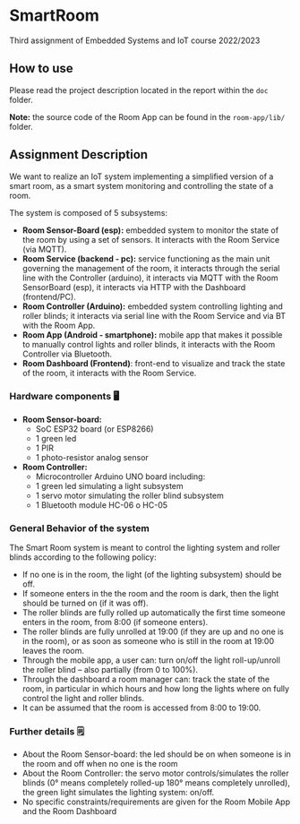 # SmartRoom
Third assignment of Embedded Systems and IoT course 2022/2023
## How to use 
Please read the project description located in the report within the `doc` folder.

**Note:** the source code of the Room App can be found in the `room-app/lib/` folder.  
## Assignment Description
We want to realize an IoT system implementing a simplified version of a smart room, as a smart system monitoring and controlling the state of a room. 

The system is composed of 5 subsystems: 
- <b>Room Sensor-Board (esp):</b> embedded system to monitor the state of the room by using a set of sensors. It interacts with the Room Service (via MQTT).
- <b>Room Service (backend - pc):</b> service functioning as the main unit governing the management of the room, it interacts through the serial line with the Controller (arduino), it interacts via MQTT with the Room SensorBoard (esp), it interacts via HTTP with the Dashboard (frontend/PC).
- <b>Room Controller (Arduino):</b> embedded system controlling lighting and roller blinds; it interacts via serial line with the Room Service and via BT with the Room App.
- <b>Room App (Android - smartphone):</b> mobile app that makes it possible to manually control lights and roller blinds, it interacts with the Room Controller via Bluetooth.
- <b>Room Dashboard (Frontend)</b>: front-end to visualize and track the state of the room, it interacts with the Room Service.

### Hardware components :desktop_computer:
- <b>Room Sensor-board:</b>
  - SoC ESP32 board (or ESP8266)
  - 1 green led 
  - 1 PIR
  - 1 photo-resistor analog sensor
- <b>Room Controller:</b>
  - Microcontroller Arduino UNO board including:
  - 1 green led simulating a light subsystem
  - 1 servo motor simulating the roller blind subsystem
  - 1 Bluetooth module HC-06 o HC-05

### General Behavior of the system

The Smart Room system is meant to control the lighting system and roller blinds according to the following policy:
- If no one is in the room, the light (of the lighting subsystem) should be off.
- If someone enters in the the room and the room is dark, then the light should be turned on (if it was off).
- The roller blinds are fully rolled up automatically the first time someone enters in the room, from 8:00 (if someone enters).
- The roller blinds are fully unrolled at 19:00 (if they are up and no one is in the room), or as soon as someone who is still in the room at 19:00 leaves the room.
- Through the mobile app, a user can: turn on/off the light roll-up/unroll the roller blind – also partially (from 0 to 100%).
- Through the dashboard a room manager can: track the state of the room, in particular in which hours and how long the lights where on fully control the light and roller blinds.
- It can be assumed that the room is accessed from 8:00 to 19:00. 

### Further details :spiral_notepad: 

- About the Room Sensor-board: the led should be on when someone is in the room and off when no one is the room
- About the Room Controller: the servo motor controls/simulates the roller blinds (0° means completely rolled-up
180° means completely unrolled), the green light simulates the lighting system: on/off.
- No specific constraints/requirements are given for the Room Mobile App and the Room Dashboard
